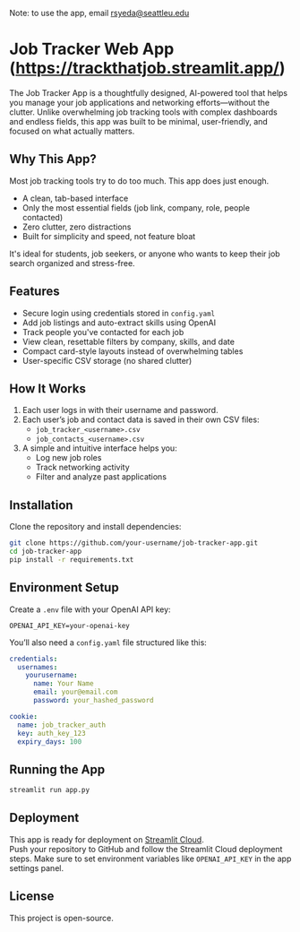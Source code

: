 Note: to use the app, email rsyeda@seattleu.edu 
# Job Tracker Web App (https://trackthatjob.streamlit.app/)

The Job Tracker App is a thoughtfully designed, AI-powered tool that helps you manage your job applications and networking efforts—without the clutter. Unlike overwhelming job tracking tools with complex dashboards and endless fields, this app was built to be minimal, user-friendly, and focused on what actually matters.

## Why This App?

Most job tracking tools try to do too much. This app does just enough.

- A clean, tab-based interface
- Only the most essential fields (job link, company, role, people contacted)
- Zero clutter, zero distractions
- Built for simplicity and speed, not feature bloat

It's ideal for students, job seekers, or anyone who wants to keep their job search organized and stress-free.

## Features

- Secure login using credentials stored in `config.yaml`
- Add job listings and auto-extract skills using OpenAI
- Track people you've contacted for each job
- View clean, resettable filters by company, skills, and date
- Compact card-style layouts instead of overwhelming tables
- User-specific CSV storage (no shared clutter)

## How It Works

1. Each user logs in with their username and password.
2. Each user’s job and contact data is saved in their own CSV files:
   - `job_tracker_<username>.csv`
   - `job_contacts_<username>.csv`
3. A simple and intuitive interface helps you:
   - Log new job roles
   - Track networking activity
   - Filter and analyze past applications
## Installation

Clone the repository and install dependencies:

```bash
git clone https://github.com/your-username/job-tracker-app.git
cd job-tracker-app
pip install -r requirements.txt
```

## Environment Setup

Create a `.env` file with your OpenAI API key:

```
OPENAI_API_KEY=your-openai-key
```

You’ll also need a `config.yaml` file structured like this:

```yaml
credentials:
  usernames:
    yourusername:
      name: Your Name
      email: your@email.com
      password: your_hashed_password

cookie:
  name: job_tracker_auth
  key: auth_key_123
  expiry_days: 100
```

## Running the App

```bash
streamlit run app.py
```

## Deployment

This app is ready for deployment on [Streamlit Cloud](https://streamlit.io/cloud).  
Push your repository to GitHub and follow the Streamlit Cloud deployment steps. Make sure to set environment variables like `OPENAI_API_KEY` in the app settings panel.

## License

This project is open-source. 
